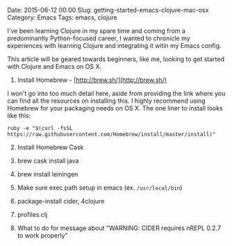 Date: 2015-06-12 00:00
Slug: getting-started-emacs-clojure-mac-osx
Category: Emacs
Tags: emacs, clojure


I've been learning Clojure in my spare time and coming from a
predominantly Python-focused career, I wanted to chronicle my
experiences with learning Clojure and integrating it witin my Emacs
config.

This article will be geared towards beginners, like me, looking to get
started with Clojure and Emacs on OS X.

1) Install Homebrew - [http://brew.sh/](http://brew.sh/)

I won't go into too much detail here, aside from providing the link
where you can find all the resources on installing this. I highly
recommend using Homebrew for your packaging needs on OS X. The one
liner to install looks like this:

```console
ruby -e "$(curl -fsSL https://raw.githubusercontent.com/Homebrew/install/master/install)"
```

2) Install Homebrew Cask


3) brew cask install java
4) brew install leiningen
5) Make sure exec path setup in emacs (ex. `/usr/local/bin`)
6) package-install cider, 4clojure
7) profiles.clj
8) What to do for message about "WARNING: CIDER requires nREPL 0.2.7 to work properly"
